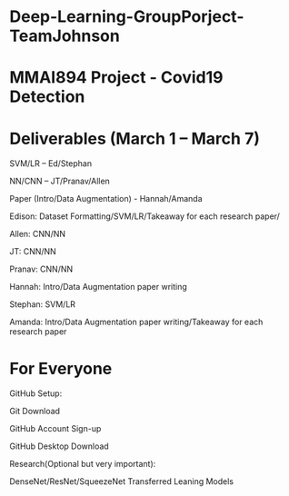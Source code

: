 # Deep-Learning-GroupPorject-TeamJohnson
# MMAI894 Project - Covid19 Detection
# Deliverables (March 1 – March 7) 

SVM/LR – Ed/Stephan 

NN/CNN – JT/Pranav/Allen 

Paper (Intro/Data Augmentation) - Hannah/Amanda 

 

Edison: Dataset Formatting/SVM/LR/Takeaway for each research paper/ 

Allen: CNN/NN 

JT: CNN/NN 

Pranav: CNN/NN 

Hannah: Intro/Data Augmentation paper writing 

Stephan: SVM/LR 

Amanda: Intro/Data Augmentation paper writing/Takeaway for each research paper 

 

# For Everyone 

GitHub Setup: 

Git Download 

GitHub Account Sign-up 

GitHub Desktop Download 

Research(Optional but very important): 

DenseNet/ResNet/SqueezeNet Transferred Leaning Models 
